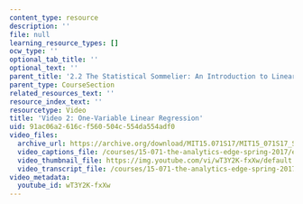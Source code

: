 ```yaml
---
content_type: resource
description: ''
file: null
learning_resource_types: []
ocw_type: ''
optional_tab_title: ''
optional_text: ''
parent_title: '2.2 The Statistical Sommelier: An Introduction to Linear Regression'
parent_type: CourseSection
related_resources_text: ''
resource_index_text: ''
resourcetype: Video
title: 'Video 2: One-Variable Linear Regression'
uid: 91ac06a2-616c-f560-504c-554da554adf0
video_files:
  archive_url: https://archive.org/download/MIT15.071S17/MIT15_071S17_Session_2.2.03_300k.mp4
  video_captions_file: /courses/15-071-the-analytics-edge-spring-2017/eef1be467daf5015879ebe263cd297a1_wT3Y2K-fxXw.vtt
  video_thumbnail_file: https://img.youtube.com/vi/wT3Y2K-fxXw/default.jpg
  video_transcript_file: /courses/15-071-the-analytics-edge-spring-2017/c143126bee93d78c262c3c01beff3e01_wT3Y2K-fxXw.pdf
video_metadata:
  youtube_id: wT3Y2K-fxXw
---
```

